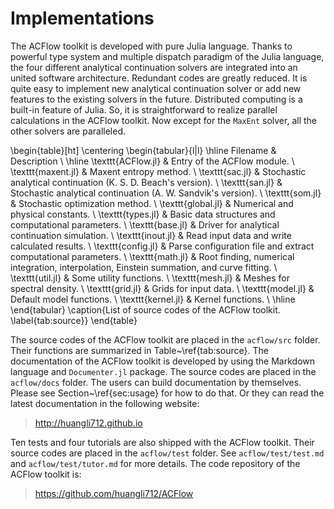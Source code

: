 # Implementations

The ACFlow toolkit is developed with pure Julia language. Thanks to powerful type system and multiple dispatch paradigm of the Julia language, the four different analytical continuation solvers are integrated into an united software architecture. Redundant codes are greatly reduced. It is quite easy to implement new analytical continuation solver or add new features to the existing solvers in the future. Distributed computing is a built-in feature of Julia. So, it is straightforward to realize parallel calculations in the ACFlow toolkit. Now except for the `MaxEnt` solver, all the other solvers are paralleled.

\begin{table}[ht]
\centering
\begin{tabular}{l|l}
\hline
Filename & Description \\
\hline
\texttt{ACFlow.jl} & Entry of the ACFlow module. \\
\texttt{maxent.jl} & Maxent entropy method. \\
\texttt{sac.jl}    & Stochastic analytical continuation (K. S. D. Beach's version). \\
\texttt{san.jl}    & Stochastic analytical continuation (A. W. Sandvik's version). \\
\texttt{som.jl}    & Stochastic optimization method. \\
\texttt{global.jl} & Numerical and physical constants. \\
\texttt{types.jl}  & Basic data structures and computational parameters. \\
\texttt{base.jl}   & Driver for analytical continuation simulation. \\
\texttt{inout.jl}  & Read input data and write calculated results. \\
\texttt{config.jl} & Parse configuration file and extract computational parameters. \\
\texttt{math.jl}   & Root finding, numerical integration, interpolation, Einstein summation, and curve fitting. \\
\texttt{util.jl}   & Some utility functions. \\
\texttt{mesh.jl}   & Meshes for spectral density. \\
\texttt{grid.jl}   & Grids for input data. \\
\texttt{model.jl}  & Default model functions. \\
\texttt{kernel.jl} & Kernel functions. \\
\hline
\end{tabular}
\caption{List of source codes of the ACFlow toolkit. \label{tab:source}}
\end{table}

The source codes of the ACFlow toolkit are placed in the `acflow/src` folder. Their functions are summarized in Table~\ref{tab:source}. The documentation of the ACFlow toolkit is developed by using the Markdown language and `Documenter.jl` package. The source codes are placed in the `acflow/docs` folder. The users can build documentation by themselves. Please see Section~\ref{sec:usage} for how to do that. Or they can read the latest documentation in the following website:

>    http://huangli712.github.io
  
Ten tests and four tutorials are also shipped with the ACFlow toolkit. Their source codes are placed in the `acflow/test` folder. See `acflow/test/test.md` and `acflow/test/tutor.md` for more details. The code repository of the ACFlow toolkit is:

>    https://github.com/huangli712/ACFlow
